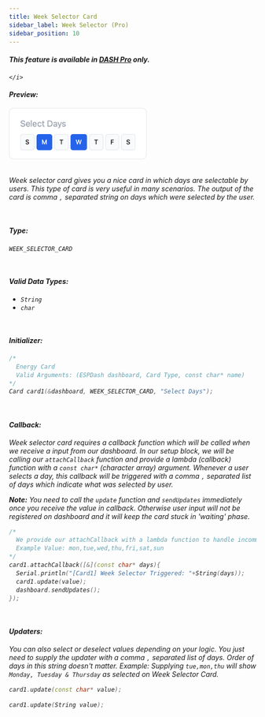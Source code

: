 ```yaml
---
title: Week Selector Card
sidebar_label: Week Selector (Pro)
sidebar_position: 10
---
```


<div className="pro-label">
    <i>
        <h4 style={{ fontWeight: '500', marginBottom: 5 }}>
             This feature is available in <a target="_blank" style={{ color: "red" }} href="https://espdash.pro">DASH Pro</a> only.
        </h4>
         
    </i>
</div>

#### Preview:

<img className="card-preview" src="/img/v4/week-selector.png" width="280px" alt="Week Selector Card Preview" />

<br/>
<br/>

Week selector card gives you a nice card in which days are selectable by users. This type of card is very useful in many scenarios. The output of the card is comma `,` separated string on days which were selected by the user.

<br/>

#### Type:
`WEEK_SELECTOR_CARD`

<br/>

#### Valid Data Types:
- `String`
- `char`

<br/>

#### Initializer:
```cpp
/* 
  Energy Card
  Valid Arguments: (ESPDash dashboard, Card Type, const char* name)
*/
Card card1(&dashboard, WEEK_SELECTOR_CARD, "Select Days");
```

<br/>


#### Callback:
Week selector card requires a callback function which will be called when we receive a input from our dashboard. In our setup block, we will be calling our `attachCallback` function and provide a lambda (callback) function with a `const char*` (character array) argument. Whenever a user selects a day, this callback will be triggered with a comma `,` separated list of days which indicate what was selected by user.

**Note:** You need to call the `update` function and `sendUpdates` immediately once you receive the value in callback. Otherwise user input will not be registered on dashboard and it will keep the card stuck in 'waiting' phase.

```cpp
/*
  We provide our attachCallback with a lambda function to handle incomming data
  Example Value: mon,tue,wed,thu,fri,sat,sun
*/
card1.attachCallback([&](const char* days){
  Serial.println("[Card1] Week Selector Triggered: "+String(days));
  card1.update(value);
  dashboard.sendUpdates();
});
```

<br/>

#### Updaters:
You can also select or deselect values depending on your logic. You just need to supply the updater with a comma `,` separated list of days. Order of days in this string doesn't matter. Example: Supplying `tue,mon,thu` will show `Monday, Tuesday & Thursday` as selected on Week Selector Card.

```cpp
card1.update(const char* value);
```

```cpp
card1.update(String value);
```

